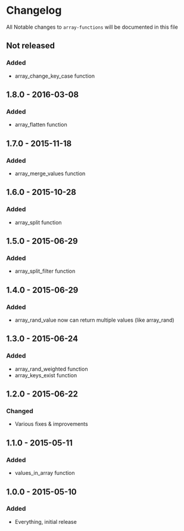 # Changelog

All Notable changes to `array-functions` will be documented in this file

## Not released

### Added
- array_change_key_case function

## 1.8.0 - 2016-03-08

### Added
- array_flatten function

## 1.7.0 - 2015-11-18

### Added
- array_merge_values function

## 1.6.0 - 2015-10-28

### Added
- array_split function

## 1.5.0 - 2015-06-29

### Added
- array_split_filter function

## 1.4.0 - 2015-06-29

### Added
- array_rand_value now can return multiple values (like array_rand)

## 1.3.0 - 2015-06-24

### Added
- array_rand_weighted function
- array_keys_exist function

## 1.2.0 - 2015-06-22

### Changed
- Various fixes & improvements

## 1.1.0 - 2015-05-11

### Added
- values_in_array function

## 1.0.0 - 2015-05-10

### Added
- Everything, initial release
